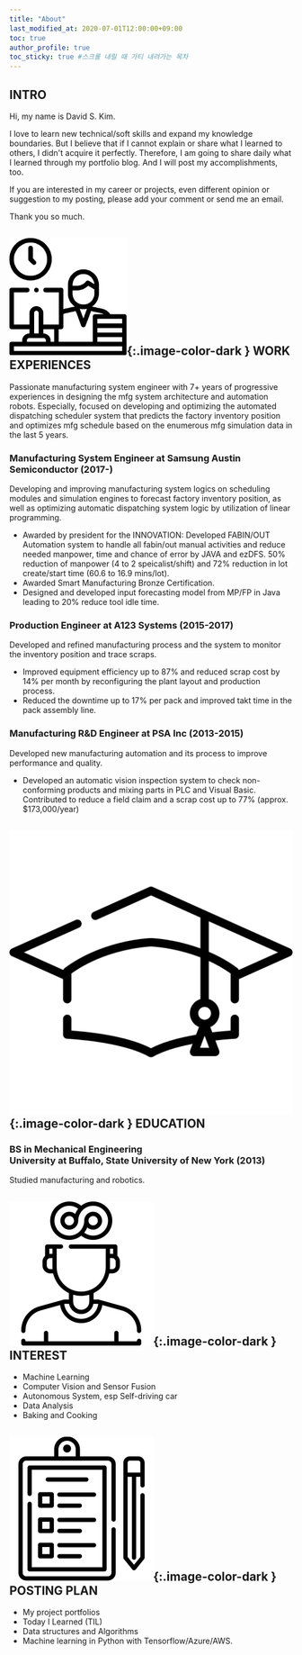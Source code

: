 ```yaml
---
title: "About"
last_modified_at: 2020-07-01T12:00:00+09:00
toc: true
author_profile: true
toc_sticky: true #스크롤 내릴 때 가티 내려가는 목차
---
```


## INTRO
Hi, my name is David S. Kim.

I love to learn new technical/soft skills and expand my knowledge boundaries. But I believe that if I cannot explain or share what I learned to others, I didn't acquire it perfectly. Therefore, I am going to share daily what I learned through my portfolio blog. And I will post my accomplishments, too.

If you are interested in my career or projects, even different opinion or suggestion to my posting, please add your comment or send me an email.

Thank you so much.



## ![work](/assets/images/work.png){:.image-color-dark } WORK EXPERIENCES 
Passionate manufacturing system engineer with 7+ years of progressive experiences in designing the mfg system architecture and automation robots. Especially, focused on developing and optimizing the automated dispatching scheduler system that predicts the factory inventory position and optimizes mfg schedule based on the enumerous mfg simulation data in the last 5 years. 

### Manufacturing System Engineer at Samsung Austin Semiconductor (2017-)
Developing and improving manufacturing system logics on scheduling modules and simulation engines to forecast factory inventory position, as well as optimizing automatic dispatching system logic by utilization of linear programming.
- Awarded by president for the INNOVATION: Developed FABIN/OUT Automation system to handle all fabin/out manual activities and reduce needed manpower, time and chance of error by JAVA and ezDFS. 50% reduction of manpower (4 to 2 speicalist/shift) and 72% reduction in lot create/start time (60.6 to 16.9 mins/lot).
- Awarded Smart Manufacturing Bronze Certification.
-  Designed and developed input forecasting model from MP/FP in Java leading to 20% reduce tool idle time.

### Production Engineer at A123 Systems (2015-2017)
Developed and refined manufacturing process and the system to monitor the inventory position and trace scraps.
- Improved equipment efficiency up to 87% and reduced scrap cost by 14% per month by reconfiguring the plant layout and production process. 
- Reduced the downtime up to 17% per pack and improved takt time in the pack assembly line.

### Manufacturing R&D Engineer at PSA Inc (2013-2015)
Developed new manufacturing automation and its process to improve performance and quality.
- Developed an automatic vision inspection system to check non-conforming products and mixing parts in PLC and Visual Basic. Contributed to reduce a field claim and a scrap cost up to 77% (approx. $173,000/year)



## ![school](/assets/images/school.png){:.image-color-dark } EDUCATION

### BS in Mechanical Engineering<br>University at Buffalo, State University of New York (2013)
Studied manufacturing and robotics.



## ![interest](/assets/images/interest.png){:.image-color-dark } INTEREST
- Machine Learning
- Computer Vision and Sensor Fusion
- Autonomous System, esp Self-driving car
- Data Analysis
- Baking and Cooking



## ![todo](/assets/images/todo.png){:.image-color-dark } POSTING PLAN
- My project portfolios
- Today I Learned (TIL)
- Data structures and Algorithms
- Machine learning in Python with Tensorflow/Azure/AWS.
